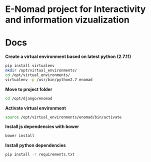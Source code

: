 E-Nomad project for Interactivity and information vizualization
==========

Docs
==========
**Create a virtual environment based on latest python (2.7.11)**
```bash
pip install virtualenv
mkdir /opt/virtual_environments/
cd /opt/virtual_environments/
virtualenv -p /usr/bin/python2.7 enomad 
```
**Move to project folder**
```bash
cd /opt/django/enomad
```
**Activate virtual environment**
```bash
source /opt/virtual_environments/enomad/bin/activate
```
**Install js dependencies with bower**
```bash
bower install
```
**Install python dependencies**
```bash
pip install -r requirements.txt
```

